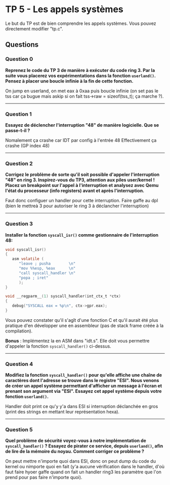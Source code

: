 # TP 5 - Les appels systèmes

Le but du TP est de bien comprendre les appels systèmes. Vous pouvez directement modifier "tp.c".

## Questions

### Question 0

**Reprenez le code du TP 3 de manière à exécuter du code ring 3. Par la suite vous placerez vos expérimentations dans la fonction `userland()`. Pensez à placer une boucle infinie à la fin de cette fonction.**


On jump en userland, on met eax à 0xaa puis boucle infinie (on set pas le tss car ça bugue mais askip si on fait tss->raw = sizeof(tss_t); ça marche ?).

---

### Question 1

**Essayez de déclencher l'interruption "48" de manière logicielle. Que se passe-t-il ?**

Nomalement ça crashe car IDT par config à l'entrée 48
Effectivement ça crashe (GP index 48)

---

### Question 2

**Corrigez le problème de sorte qu'il soit possible d'appeler l'interruption "48" en ring 3. Inspirez-vous du TP3, attention aux piles user/kernel ! Placez un breakpoint sur l'appel à l'interruption et analysez avec Qemu l'état du processeur (info registers) avant et après l'interruption.**

Faut donc configuer un handler pour cette interruption.
Faire gaffe au dpl (bien le mettreà 3 pour autoriser le ring 3 à déclancher l'interruption)

---

### Question 3

**Installer la fonction `syscall_isr()` comme gestionnaire de l'interruption 48:**

```c
void syscall_isr()
{
   asm volatile (
      "leave ; pusha        \n"
      "mov %%esp, %eax      \n"
      "call syscall_handler \n"
      "popa ; iret"
      );
}

void __regparm__(1) syscall_handler(int_ctx_t *ctx)
{
   debug("SYSCALL eax = %p\n", ctx->gpr.eax);
}
```

Vous pouvez constater qu'il s'agît d'une fonction C et qu'il aurait été plus pratique d'en développer une en assembleur (pas de stack frame créée à la compilation).

**Bonus** : Implémentez la en ASM dans "idt.s". Elle doit vous permettre d'appeler la fonction `syscall_handler()` ci-dessus.

---

### Question 4

**Modifiez la fonction `syscall_handler()` pour qu'elle affiche une chaîne de caractères dont l'adresse se trouve dans le registre "ESI". Nous venons de créer un appel système permettant d'afficher un message à l'écran et prenant son argument via "ESI". Essayez cet appel système depuis votre fonction `userland()`.**

Handler doit print ce qu'y y'a dans ESI si interruption déclanchée en gros (print des strings en mettant leur représentation hexa).

---

### Question 5

**Quel problème de sécurité voyez-vous à notre implémentation de `syscall_handler()` ? Essayez de pirater ce service, depuis `userland()`, afin de lire de la mémoire du noyau. Comment corriger ce problème ?**


On peut mettre n'importe quoi dans ESI, donc on peut dump du code du kernel ou nimporte quoi en fait (y'a aucune vérification dans le handler, d'où faut faire hyoer gaffe quand on fait un handler ring3 les paramètre que l'on prend pour pas faire n'importe quoi).

